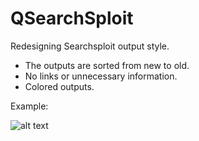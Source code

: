 # QSearchSploit

Redesigning Searchsploit output style.
+ The outputs are sorted from new to old. 
+ No links or unnecessary information. 
+ Colored outputs.

Example:

![alt text](https://github.com/M507/QSearchSploit/raw/master/Example.png)
